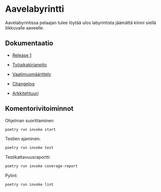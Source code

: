 # Aavelabyrintti

Aavelabyrintissa pelaajan tulee löytää ulos labyrintista jäämättä kiinni siellä liikkuvalle aaveelle. 

## Dokumentaatio

- [Release 1](https://github.com/LottaHyppyra/ot-harjoitustyo/releases/tag/viikko5)

- [Työaikakirjanpito](https://github.com/LottaHyppyra/ot-harjoitustyo/blob/master/aavelabyrintti/dokumentaatio/tyoaikakirjanpito.md)

- [Vaatimusmäärittely](https://github.com/LottaHyppyra/ot-harjoitustyo/blob/master/aavelabyrintti/dokumentaatio/vaatimusmaarittely.md)

- [Changelog](https://github.com/LottaHyppyra/ot-harjoitustyo/blob/master/aavelabyrintti/dokumentaatio/changelog.md)

- [Arkkitehtuuri](https://github.com/LottaHyppyra/ot-harjoitustyo/blob/master/aavelabyrintti/dokumentaatio/arkkitehtuuri.md)

## Komentorivitoiminnot

Ohjelman suorittaminen:

```bash
poetry run invoke start
```

Testien ajaminen:

```bash
poetry run invoke test
```

Testikattavuusraportti: 

```bash
poetry run invoke coverage-report
```
Pylint:

```bash
poetry run invoke lint
```
